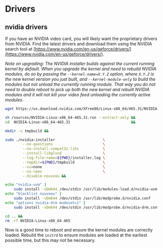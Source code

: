 # Drivers

## nvidia drivers

If you have an NVIDIA video card, you will likely want the proprietary drivers from NVIDIA. Find the latest drivers and download them using the NVIDIA search tool at [https://www.nvidia.com/en-us/geforce/drivers/](https://www.nvidia.com/en-us/geforce/drivers/).

*Note on upgrading:
The NVIDIA installer builds against the current running kernel by default. When you upgrade the kernel and need to rebuild NVIDIA modules, do so by passing the `--kernel-name=X.Y.Z` option, where `X.Y.Z` is the new kernel version you just built, and `--kernel-module-only` to build the modules but not unload the currently running module. That way you do not need to double reboot to pick up both the new kernel and rebuilt NVIDIA modules and it will not kill your video feed unloading the currently active modules.*

```sh
wget https://us.download.nvidia.com/XFree86/Linux-x86_64/465.31/NVIDIA-Linux-x86_64-465.31.run -P /sources &&

sh /sources/NVIDIA-Linux-x86_64-465.31.run --extract-only &&
cd  NVIDIA-Linux-x86_64-465.31                            &&

mkdir -v tmpbuild &&

sudo ./nvidia-installer                      \
        --no-questions                       \
        --no-install-compat32-libs           \
        --install-libglvnd                   \
        --log-file-name=${PWD}/installer.log \
        --tmpdir=${PWD}/tmpbuild             \
        --ui=none                            \
        --no-rpms                            \
        --disable-nouveau &&

echo "nvidia-uvm" |
    sudo install -vDm644 /dev/stdin /usr/lib/modules-load.d/nvidia-uvm.conf &&
echo "blacklist nouveau" |
    sudo install -vDm644 /dev/stdin /usr/lib/modprobe.d/nvidia.conf         &&
echo "options nvidia-drm modeset=1" |
    sudo install -vDm644 /dev/stdin /usr/lib/modprobe.d/nvidia-drm.conf     &&

cd .. &&
rm -rf NVIDIA-Linux-x86_64-465
```

Now is a good time to reboot and ensure the kernel modules are correctly loaded. Rebuild the `initrd` to ensure modules are loaded at the earliest possible time, but this may not be necessary.

